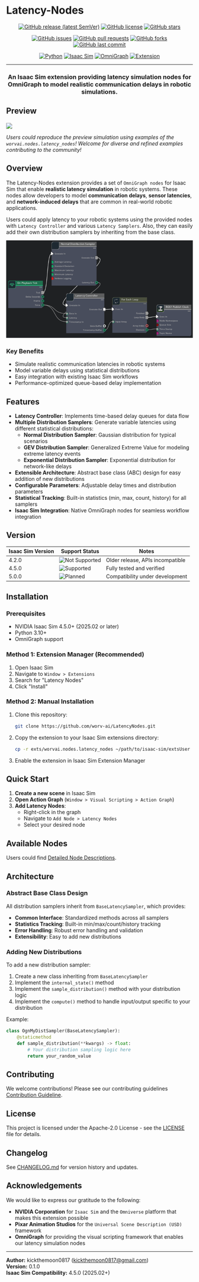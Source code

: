 # Latency-Nodes

<div align="center">

<!-- Main Project Badges -->
[![GitHub release (latest SemVer)](https://img.shields.io/github/v/release/worv-ai/LatencyNodes?style=for-the-badge&logo=github&color=brightgreen)](https://github.com/worv-ai/LatencyNodes/releases)
[![GitHub license](https://img.shields.io/github/license/worv-ai/LatencyNodes?style=for-the-badge&color=blue)](https://github.com/worv-ai/LatencyNodes/blob/main/LICENSE)
[![GitHub stars](https://img.shields.io/github/stars/worv-ai/LatencyNodes?style=for-the-badge&logo=github&color=yellow)](https://github.com/worv-ai/LatencyNodes/stargazers)

<!-- Development Status -->
[![GitHub issues](https://img.shields.io/github/issues/worv-ai/LatencyNodes?style=flat&logo=github)](https://github.com/worv-ai/LatencyNodes/issues)
[![GitHub pull requests](https://img.shields.io/github/issues-pr/worv-ai/LatencyNodes?style=flat&logo=github)](https://github.com/worv-ai/LatencyNodes/pulls)
[![GitHub forks](https://img.shields.io/github/forks/worv-ai/LatencyNodes?style=flat&logo=github)](https://github.com/worv-ai/LatencyNodes/network/members)
[![GitHub last commit](https://img.shields.io/github/last-commit/worv-ai/LatencyNodes?style=flat&logo=github)](https://github.com/worv-ai/LatencyNodes/commits/main)

<!-- Technology Stack -->
[![Python](https://img.shields.io/badge/Python-3.10+-3776ab?style=flat&logo=python&logoColor=white)](https://www.python.org/)
[![Isaac Sim](https://img.shields.io/badge/Isaac%20Sim-4.5.0+-76B900?style=flat&logo=nvidia&logoColor=white)](https://developer.nvidia.com/isaac-sim)
[![OmniGraph](https://img.shields.io/badge/OmniGraph-Compatible-00D4AA?style=flat&logo=nvidia&logoColor=white)](https://docs.omniverse.nvidia.com/dev-guide/latest/programmer_ref/omni_graph.html)
[![Extension](https://img.shields.io/badge/ExtVersion-v0.1.1-orange?style=flat&logo=nvidia)](https://github.com/worv-ai/LatencyNodes)

</div>

---

<div align="center">
  <h3>
    An Isaac Sim extension providing latency simulation nodes for OmniGraph to model realistic communication delays in robotic simulations.
  </h3>
</div>

## Preview

<img src="./sources/preview_video_compressed.gif" align="center">

_Users could reproduce the preview simulation using examples of the `worvai.nodes.latency_nodes`!_
_Welcome for diverse and refined examples contributing to the community!_

## Overview

The Latency-Nodes extension provides a set of `OmniGraph nodes` for Isaac Sim that enable __realistic latency simulation__ in robotic systems. These nodes allow developers to model __communication delays__, __sensor latencies__, and __network-induced delays__ that are common in real-world robotic applications.

Users could apply latency to your robotic systems using the provided nodes with `Latency Controller` and various `Latency Samplers`. Also, they can easily add their own distribution samplers by inheriting from the base class.

![Latency Nodes Preview](/exts/worvai.nodes.latency_nodes/data/preview.png)

### Key Benefits

- Simulate realistic communication latencies in robotic systems
- Model variable delays using statistical distributions
- Easy integration with existing Isaac Sim workflows
- Performance-optimized queue-based delay implementation

## Features

- **Latency Controller**: Implements time-based delay queues for data flow
- **Multiple Distribution Samplers**: Generate variable latencies using different statistical distributions:
  - **Normal Distribution Sampler**: Gaussian distribution for typical scenarios
  - **GEV Distribution Sampler**: Generalized Extreme Value for modeling extreme latency events
  - **Exponential Distribution Sampler**: Exponential distribution for network-like delays
- **Extensible Architecture**: Abstract base class (ABC) design for easy addition of new distributions
- **Configurable Parameters**: Adjustable delay times and distribution parameters
- **Statistical Tracking**: Built-in statistics (min, max, count, history) for all samplers
- **Isaac Sim Integration**: Native OmniGraph nodes for seamless workflow integration

## Version

| Isaac Sim Version | Support Status   | Notes                          |
|-------------------|------------------|--------------------------------|
| 4.2.0             | ![Not Supported](https://img.shields.io/badge/Not%20Supported-red?style=flat) | Older release, APIs incompatible |
| 4.5.0             | ![Supported](https://img.shields.io/badge/Supported-brightgreen?style=flat)      | Fully tested and verified       |
| 5.0.0             | ![Planned](https://img.shields.io/badge/Planned-orange?style=flat)       | Compatibility under development |

## Installation

### Prerequisites
- NVIDIA Isaac Sim 4.5.0+ (2025.02 or later)
- Python 3.10+
- OmniGraph support

### Method 1: Extension Manager (Recommended)
1. Open Isaac Sim
2. Navigate to `Window > Extensions`
3. Search for "Latency Nodes"
4. Click "Install"

### Method 2: Manual Installation
1. Clone this repository:
   ```bash
   git clone https://github.com/worv-ai/LatencyNodes.git
   ```

2. Copy the extension to your Isaac Sim extensions directory:
   ```bash
   cp -r exts/worvai.nodes.latency_nodes ~/path/to/isaac-sim/extsUser
   ```

3. Enable the extension in Isaac Sim Extension Manager

## Quick Start

1. **Create a new scene** in Isaac Sim
2. **Open Action Graph** (`Window > Visual Scripting > Action Graph`)
3. **Add Latency Nodes**:
   - Right-click in the graph
   - Navigate to `Add Node > Latency Nodes`
   - Select your desired node

## Available Nodes

Users could find [Detailed Node Descriptions](/exts/README.md).

## Architecture

### Abstract Base Class Design
All distribution samplers inherit from `BaseLatencySampler`, which provides:

- **Common Interface**: Standardized methods across all samplers
- **Statistics Tracking**: Built-in min/max/count/history tracking
- **Error Handling**: Robust error handling and validation
- **Extensibility**: Easy to add new distributions

### Adding New Distributions
To add a new distribution sampler:

1. Create a new class inheriting from `BaseLatencySampler`
2. Implement the `internal_state()` method
3. Implement the `sample_distribution()` method with your distribution logic
4. Implement the `compute()` method to handle input/output specific to your distribution

Example:
```python
class OgnMyDistSampler(BaseLatencySampler):
    @staticmethod
    def sample_distribution(**kwargs) -> float:
        # Your distribution sampling logic here
        return your_random_value
```

## Contributing

We welcome contributions! Please see our contributing guidelines [Contribution Guideline](docs/contributions/README.md).

## License

This project is licensed under the Apache-2.0 License - see the [LICENSE](LICENSE) file for details.

## Changelog

See [CHANGELOG.md](exts/worvai.nodes.latency_nodes/docs/CHANGELOG.md) for version history and updates.

## Acknowledgements

We would like to express our gratitude to the following:

- **NVIDIA Corporation** for `Isaac Sim` and the `Omniverse` platform that makes this extension possible
- **Pixar Animation Studios** for the `Universal Scene Description (USD)` framework
- **OmniGraph** for providing the visual scripting framework that enables our latency simulation nodes

---

**Author:** kickthemoon0817 (kickthemoon0817@gmail.com)  
**Version:** 0.1.0  
**Isaac Sim Compatibility:** 4.5.0 (2025.02+)